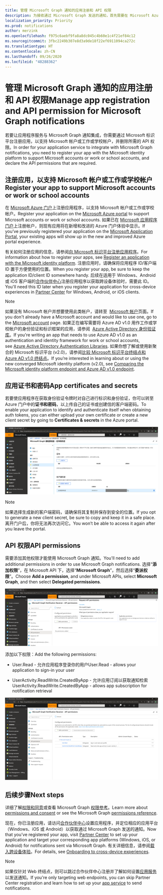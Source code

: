 ```yaml
---
title: 管理 Microsoft Graph 通知的应用注册和 API 权限
description: 为接收通过 Microsoft Graph 发送的通知，首先需要在 Microsoft Azure 门户上注册应用程序。
localization_priority: Priority
ms.prod: notifications
author: merzink
ms.openlocfilehash: f975c6aebf9fa8a8dc045c4b60e1c4f21ef84c12
ms.sourcegitcommit: 3fbc2249b307e8d3a9de18f22ef6911094ca272c
ms.translationtype: HT
ms.contentlocale: zh-CN
ms.lasthandoff: 09/26/2020
ms.locfileid: "48288362"
---
```

# <a name="manage-app-registration-and-api-permission-for-microsoft-graph-notifications"></a><span data-ttu-id="d45c6-103">管理 Microsoft Graph 通知的应用注册和 API 权限</span><span class="sxs-lookup"><span data-stu-id="d45c6-103">Manage app registration and API permission for Microsoft Graph notifications</span></span>

<span data-ttu-id="d45c6-104">若要让应用程序服务与 Microsoft Graph 通知集成，你需要通过 Microsoft 标识平台注册应用，以支持 Microsoft 帐户或工作或学校帐户，并删除所需的 API 权限。</span><span class="sxs-lookup"><span data-stu-id="d45c6-104">In order for your application service to integrate with Microsoft Graph notifications, you need to register your app with the Microsoft identity platform to support Microsoft accounts or work or school accounts, and declare the API permissions that are required.</span></span>

## <a name="register-your-app-to-support-microsoft-accounts-or-work-or-school-accounts"></a><span data-ttu-id="d45c6-105">注册应用，以支持 Microsoft 帐户或工作或学校帐户</span><span class="sxs-lookup"><span data-stu-id="d45c6-105">Register your app to support Microsoft accounts or work or school accounts</span></span>

<span data-ttu-id="d45c6-106">在 [Microsoft Azure 门户](https://portal.azure.com/#home)上注册应用程序，以支持 Microsoft 帐户或工作或学校帐户。</span><span class="sxs-lookup"><span data-stu-id="d45c6-106">Register your application on the [Microsoft Azure portal](https://portal.azure.com/#home) to support Microsoft accounts or work or school accounts.</span></span> <span data-ttu-id="d45c6-107">如果已在 [Microsoft 应用程序门户](https://apps.dev.microsoft.com/)上注册帐户，则现有应用将在新增和改进的 Azure 门户体验中显示。</span><span class="sxs-lookup"><span data-stu-id="d45c6-107">If you’ve previously registered your application on the [Microsoft Application Portal](https://apps.dev.microsoft.com/), your existing apps will show up in the new and improved Azure portal experience.</span></span>

<span data-ttu-id="d45c6-108">有关如何注册应用的信息，请参阅[向 Microsoft 标识平台注册应用程序](auth-register-app-v2.md)。</span><span class="sxs-lookup"><span data-stu-id="d45c6-108">For information about how to register your apps, see [Register an application with the Microsoft identity platform](auth-register-app-v2.md).</span></span> <span data-ttu-id="d45c6-109">注册应用时，请确保将应用程序 ID/客户端 ID 置于方便使用的位置。</span><span class="sxs-lookup"><span data-stu-id="d45c6-109">When you register your app, be sure to keep the application ID/client ID somewhere handy.</span></span> <span data-ttu-id="d45c6-110">后续在适用于 Windows、Android 或 iOS 客户端的[合作伙伴中心](https://partner.microsoft.com/)注册应用程序以获取跨设备体验时，需要此 ID。</span><span class="sxs-lookup"><span data-stu-id="d45c6-110">You'll need this ID later when you register your application for cross-device experiences in [Partner Center](https://partner.microsoft.com/) for Windows, Android, or iOS clients.</span></span>

> [!NOTE]
> <span data-ttu-id="d45c6-111">如果没有 Microsoft 帐户并想要使用此类帐户，请转至  [Microsoft 帐户](https://account.microsoft.com/account)页面。</span><span class="sxs-lookup"><span data-stu-id="d45c6-111">If you don't already have a Microsoft account and would like to use one, go to the [Microsoft account](https://account.microsoft.com/account) page.</span></span> <span data-ttu-id="d45c6-112">如果正在编写需要将 Azure AD v1.0 用作工作或学校帐户的身份验证和标识框架的应用，请参阅  [Azure Active Directory 身份验证库](/azure/active-directory/develop/active-directory-authentication-libraries)。</span><span class="sxs-lookup"><span data-stu-id="d45c6-112">If you're writing an app that needs to use Azure AD v1.0 as an authentication and identity framework for work or school accounts, see [Azure Active Directory Authentication Libraries](/azure/active-directory/develop/active-directory-authentication-libraries).</span></span> <span data-ttu-id="d45c6-113">如果你想了解或使用新聚合的 Microsoft 标识平台 (v2.0)，请参阅[比较 Microsoft 标识平台终结点和 Azure AD v1.0 终结点](/azure/active-directory/develop/azure-ad-endpoint-comparison)。</span><span class="sxs-lookup"><span data-stu-id="d45c6-113">If you’re interested in learning about or using the new converged Microsoft identity platform (v2.0), see [Comparing the Microsoft identity platform endpoint and Azure AD v1.0 endpoint](/azure/active-directory/develop/azure-ad-endpoint-comparison).</span></span>


## <a name="app-certificates-and-secrets"></a><span data-ttu-id="d45c6-114">应用证书和密码</span><span class="sxs-lookup"><span data-stu-id="d45c6-114">App certificates and secrets</span></span>

<span data-ttu-id="d45c6-115">若要使应用程序在获取身份验证令牌时对自己进行标识和身份验证，你可以转至 Azure 门户中的**证书和密码**，以上传自己的证书或创建信的客户端密码。</span><span class="sxs-lookup"><span data-stu-id="d45c6-115">To enable your application to identify and authenticate itself when obtaining auth tokens, you can either upload your own certificate or create a new client secret by going to **Certificates & secrets** in the Azure portal.</span></span>
    
![Azure 门户中的应用证书和密码屏幕截图](images/notifications-app-secrets.png)
    
> [!NOTE]
> <span data-ttu-id="d45c6-117">如果选择生成新的客户端密码，请确保将其复制并保存到安全的位置。</span><span class="sxs-lookup"><span data-stu-id="d45c6-117">If you opt to generate a new client secret, be sure to copy and keep it in a safe place.</span></span> <span data-ttu-id="d45c6-118">离开门户后，你将无法再次访问它。</span><span class="sxs-lookup"><span data-stu-id="d45c6-118">You won’t be able to access it again after you leave the portal.</span></span>

## <a name="api-permissions"></a><span data-ttu-id="d45c6-119">API 权限</span><span class="sxs-lookup"><span data-stu-id="d45c6-119">API permissions</span></span>

<span data-ttu-id="d45c6-120">需要添加其他权限才能使用 Microsoft Graph 通知。</span><span class="sxs-lookup"><span data-stu-id="d45c6-120">You'll need to add additional permissions in order to use Microsoft Graph notifications.</span></span> <span data-ttu-id="d45c6-121">选择“**添加权限**”，在 Microsoft API 下，选择“**Microsoft Graph**”，然后选择“**委派权限**”。</span><span class="sxs-lookup"><span data-stu-id="d45c6-121">Choose **Add a permission**, and under Microsoft APIs, select **Microsoft Graph**, and then select **Delegated permissions**.</span></span>
    
![Azure 门户的请求 API 权限页面的屏幕截图](images/notifications-api-permissions.png)
    
<span data-ttu-id="d45c6-123">添加以下权限：</span><span class="sxs-lookup"><span data-stu-id="d45c6-123">Add the following permissions:</span></span>

- <span data-ttu-id="d45c6-124">User.Read - 允许应用程序登录你的用户</span><span class="sxs-lookup"><span data-stu-id="d45c6-124">User.Read - allows your application to sign-in your user</span></span>

- <span data-ttu-id="d45c6-125">UserActivity.ReadWrite.CreatedByApp - 允许应用订阅以获取通知检索</span><span class="sxs-lookup"><span data-stu-id="d45c6-125">UserActivity.ReadWrite.CreatedByApp - allows app subscription for notification retrieval</span></span>

![显示 Azure 门户中的通知委派权限的屏幕截图](images/notifications-api-permissions-list.png)

## <a name="next-steps"></a><span data-ttu-id="d45c6-127">后续步骤</span><span class="sxs-lookup"><span data-stu-id="d45c6-127">Next steps</span></span>

<span data-ttu-id="d45c6-128">详细了解[权限和同意](/azure/active-directory/develop/v2-permissions-and-consent)或查看 Microsoft Graph [权限参考](./permissions-reference.md)。</span><span class="sxs-lookup"><span data-stu-id="d45c6-128">Learn more about [permissions and consent](/azure/active-directory/develop/v2-permissions-and-consent) or see the Microsoft Graph [permissions reference](./permissions-reference.md).</span></span>

<span data-ttu-id="d45c6-129">现在，你已注册应用，请访问[合作伙伴中心](https://partner.microsoft.com/)设置应用程序，并定位相应的应用平台（Windows、iOS 或 Android）以获取通过 Microsoft Graph 发送的通知。</span><span class="sxs-lookup"><span data-stu-id="d45c6-129">Now that you’ve registered your app, visit [Partner Center](https://partner.microsoft.com/) to set up your application and target your corresponding app platforms (Windows, iOS, or Android) for notifications sent via Microsoft Graph.</span></span> <span data-ttu-id="d45c6-130">有关详细信息，请参阅[载入跨设备体验](notifications-integration-cross-device-experiences-onboarding.md)。</span><span class="sxs-lookup"><span data-stu-id="d45c6-130">For details, see [Onboarding to cross-device experiences](notifications-integration-cross-device-experiences-onboarding.md).</span></span> 

>[!NOTE]
><span data-ttu-id="d45c6-131">如果仅针对 Web 终结点，则可以跳过合作伙伴中心注册并了解如何设置[应用服务](notifications-integrating-app-server.md)以发送通知。</span><span class="sxs-lookup"><span data-stu-id="d45c6-131">If you're only targeting web endpoints, you can skip Partner Center registration and learn how to set up your [app service](notifications-integrating-app-server.md) to send notifications.</span></span>